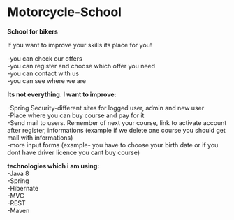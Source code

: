 # Motorcycle-School

<b>School for bikers</b> <br>

If you want to improve your skills its place for you! <br>

-you can check our offers <br>
-you can register and choose which offer you need <br>
-you can contact with us <br>
-you can see where we are

<b>Its not everything. I want to improve:</b>

-Spring Security-different sites for logged user, admin and new user <br>
-Place where you can buy course and pay for it <br>
-Send mail to users. Remember of next your course, link to activate account after register, informations (example if we delete one course you should get mail with informations) <br>
-more input forms (example- you have to choose your birth date or if you dont have driver licence you cant buy course) <br>


<b>technologies which i am using: <br></b>
-Java 8 <br>
-Spring <br>
-Hibernate <br>
-MVC <br>
-REST <br>
-Maven
